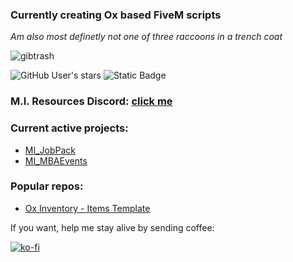### Currently creating Ox based FiveM scripts
*Am also most definetly not one of three raccoons in a trench coat*

![gibtrash](https://github.com/MIAgimir/MIAgimir/assets/116332087/2dc46180-280c-4dd8-8705-2f5e4b75c7bb)

![GitHub User's stars](https://img.shields.io/github/stars/MIAgimir)
![Static Badge](https://img.shields.io/badge/Raccoons_found:-1_/_3-A600FF)


### M.I. Resources Discord: [click me](https://discord.gg/nr7rBC7UCd)

### Current active projects:
* [MI_JobPack](https://github.com/MIAgimir/mi_jobpack)
* [MI_MBAEvents](https://github.com/MIAgimir/mi_mbaevents)


### Popular repos:
* [Ox Inventory - Items Template](https://github.com/MIAgimir/Ox_Inventory-ItemsTemplate)


If you want, help me stay alive by sending coffee:

[![ko-fi](https://ko-fi.com/img/githubbutton_sm.svg)](https://ko-fi.com/S6S5IBXL6)

<!--
**MIAgimir/MIAgimir** is a ✨ _special_ ✨ repository because its `README.md` (this file) appears on your GitHub profile.

![Tim](https://user-images.githubusercontent.com/116332087/219994733-ad6870e3-5808-4e5b-baad-b8a3553c7686.png) *1/3 raccoons found*

![MIAgimir's GitHub stats](https://github-readme-stats.vercel.app/api?username=miagimir&show_icons=true&theme=shades-of-purple) 


- [MI_Network](https://github.com/MIAgimir/MI_Network) - Ox framework based player network

- [MI_Fib](https://github.com/Mesa-Indigo/MI_Fib) - Ox_Core based job for FIB Agents
- [MI_Darkweb](https://github.com/Mesa-Indigo/MI_Darkweb) - Ox_Core based job template for crime things

Here are some ideas to get you started:

- 🔭 I’m currently working on ...
- 🌱 I’m currently learning ...
- 👯 I’m looking to collaborate on ...
- 🤔 I’m looking for help with ...
- 💬 Ask me about ...
- 📫 How to reach me: ...
- 😄 Pronouns: ...
- ⚡ Fun fact: ...
-->


